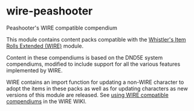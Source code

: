 # wire-peashooter
Peashooter's WIRE compatible compendium

This module contains content packs compatible with the [Whistler's Item Rolls Extended (WIRE)](https://github.com/teroparvinen/foundry-wire) module.

Content in these compendiums is based on the DND5E system compendiums, modified to include support for all the various features implemented by WIRE.

WIRE contains an import function for updating a non-WIRE character to adopt the items in these packs as well as for updating characters as new versions of this module are released. See [using WIRE compatible compendiums](https://github.com/teroparvinen/foundry-wire/wiki/Using-WIRE-compatible-compendiums) in the WIRE WIKI.